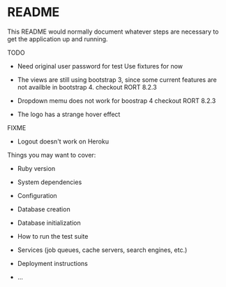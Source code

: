 # README

This README would normally document whatever steps are necessary to get the
application up and running.

TODO

- Need original user password for test
  Use fixtures for now

- The views are still using bootstrap 3, since some current features are not availble in bootstrap 4.
  checkout RORT 8.2.3

- Dropdown memu does not work for boostrap 4
  checkout RORT 8.2.3

- The logo has a strange hover effect


FIXME

- Logout doesn't work on Heroku



Things you may want to cover:

- Ruby version

- System dependencies

- Configuration

- Database creation

- Database initialization

- How to run the test suite

- Services (job queues, cache servers, search engines, etc.)

- Deployment instructions

- ...
